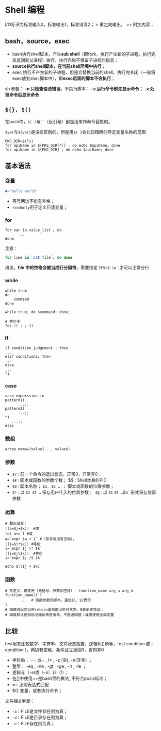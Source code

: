 # Shell 编程

I/O标识为标准输入0，标准输出1，标准错误2； > 重定向输出， >> 附加内容；

## bash，source，exec

- bash执行shell脚本，产生**sub shell**（即fork，执行产生新的子进程，执行完后返回到父进程）执行，执行完后不保留子进程的信息；
- **source执行shell脚本，在当前shell环境中执行**；
- exec 执行不产生新的子进程，但是会替换当前的shell，执行完关闭（一般将exec放到shell脚本中），即**exec后面的脚本不会执行**；



sh 参数： **-n 只检查语法错误**，不执行脚本； **-v 运行命令前先显示命令**； **-x 处理命令后显示命令**

## `${}, $()`

在bash中，`$( )`与\` \`（反引号）都是用来作命令替换的。

`$var`与`${var}`是没有区别的，但是用`${ }`会比较精确的界定变量名称的范围

```shell
PKG_DIR=$(ls)
for apiName in ${PKG_DIR[*]} ; do echo $apiName; done
for apiName in ${PKG_DIR} ; do echo $apiName; done
```



## 基本语法

### 变量

```bash
A="hello world"
```

- 等号两边不能有空格；
- `readonly`用于定义只读变量；

### for

```shell
for var in value_list ; do
      ...
done
```

注意：

```bash
for line in `cat file`; do done
```

用法，**file 中的空格会被当成行分隔符**，需要指定 `IFS=$'\n'` 才可以正常分行

### while

```shell
while true
do
    command
done

while true; do $command; done;

# 等价于
for (( ; ; ))
```

### if

```shell
if condition_judgement ; then 
... 
elif condition2; then 
... 
else 
... 
fi
```

### case

```shell
case experssion in
pattern1)
      ...;;
pattern2)
      ...;;
*)
   ...;;
esac
```

### 数组

```shel
array_name=(value1 ... valuen)
```

### 参数

- `$?` : 前一个命令的退出状态，正常0，异常非0；
- `$#` : 脚本或函数的参数个数； $$ : Shell本身的PID
- `$0` : 脚本名称； `$1, $2 … `： 脚本或函数的位置参数；
- `$*` : 以 `$1 $2 …` 保存用户传入的位置参数；` $@` : 以 `$1` `$2 …`$n` 形式保存位置参数

### 运算

```shell
# 整形运算： 
((a=$j+$k))  #或 
let a+= 1 #或 
a=`expr $a + 1` #（加号两边有空格），
((i=$j*$k)) #等价 
i=`expr $j \* $k`  
((i=$j\$k))  #等价
i=`expr $j /$ $k`  

echo $(($j + $k)

```

### 函数

```shell
# 先定义，再使用（无括号，参数加空格）  function_name arg_a arg_b
function_name() { 
       ...	# 函数参数同脚本，通过$1，$2表示
}	
# 函数结尾可以用return语句返回执行状态，0表示无错误；
# 函数默认是将标准输出传递出来，不是返回值；或者使用全局变量
```



## 比较

test用来比较数字、字符串、文件状态检查、逻辑判()断等，test condition 或 [ condition ]，两边有空格，条件成立返回0，否则非0
- 字符串： == 或= , != , -z (空), -n(非空) ；
- 整型： -eq , -ne , -gt , -ge , -lt , -le ；
- 逻辑与（-a)或（-o）非（!）；
- 在[]中使用==是bash里的做法, 不符合posix标准；
- =~ 正则表达式匹配
- ${} 变量，或者执行命令；



文件相关判断：

- `-a`：FILE是文件存在则为真；
- `-d`：FILE是目录存在则为真；
- `-e`：FILE存在则为真；